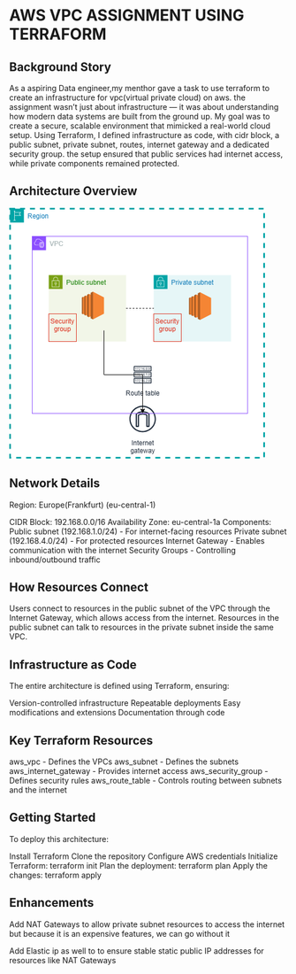 # AWS VPC ASSIGNMENT USING TERRAFORM



## Background Story
As a aspiring Data engineer,my menthor gave a task to use terraform to create an infrastructure for  vpc(virtual private cloud) on aws. the assignment wasn’t just about infrastructure — it was about understanding how modern data systems are built from the ground up. My goal was to create a secure, scalable environment that mimicked a real-world cloud setup. Using Terraform, I defined infrastructure as code, with cidr block, a public subnet, private subnet, routes, internet gateway and a dedicated security group. the setup ensured that public services had internet access, while private components remained protected.


## Architecture Overview
![Image Alt](https://github.com/Chizobaeze/Terraform_Vpc_assignment/blob/28c8ab23b39266a861532320105864a751035af7/vpc_assignment.drawio%20(2).png)

## Network Details
Region: Europe(Frankfurt) (eu-central-1)

CIDR Block: 192.168.0.0/16
Availability Zone: eu-central-1a
Components:
Public subnet (192.168.1.0/24) - For internet-facing resources
Private subnet (192.168.4.0/24) - For protected resources
Internet Gateway - Enables communication with the internet
Security Groups - Controlling inbound/outbound traffic

## How Resources Connect
Users connect to resources in the public subnet of the VPC through the Internet Gateway, which allows access from the internet.
Resources in the public subnet can talk to resources in the private subnet inside the same VPC.

## Infrastructure as Code
The entire architecture is defined using Terraform, ensuring:

Version-controlled infrastructure
Repeatable deployments
Easy modifications and extensions
Documentation through code


## Key Terraform Resources
aws_vpc - Defines the VPCs
aws_subnet - Defines the subnets
aws_internet_gateway - Provides internet access
aws_security_group - Defines security rules
aws_route_table - Controls routing between subnets and the internet


## Getting Started
To deploy this architecture:

Install Terraform
Clone the repository
Configure AWS credentials
Initialize Terraform: terraform init
Plan the deployment: terraform plan
Apply the changes: terraform apply

## Enhancements
Add NAT Gateways to allow private subnet resources to access the internet but because it is an expensive features, we can go without it

Add Elastic ip as well to to ensure stable static public IP addresses for resources like NAT Gateways

